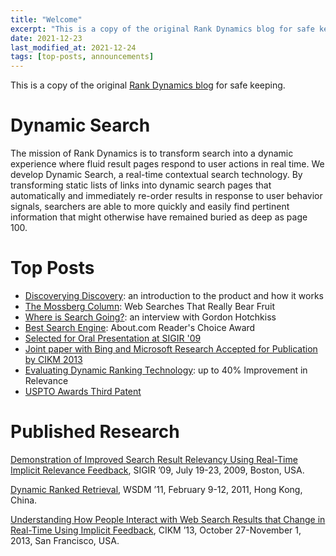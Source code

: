 ```yaml
---
title: "Welcome"
excerpt: "This is a copy of the original Rank Dynamics blog for safe keeping. Open this post to find our mission, links to top posts and published research."
date: 2021-12-23
last_modified_at: 2021-12-24
tags: [top-posts, announcements]
---
```

This is a copy of the original [Rank Dynamics blog](https://blog.rankdynamics.com/) for safe keeping.

# Dynamic Search
The mission of Rank Dynamics is to transform search into a dynamic experience where fluid result pages respond to user actions in real time. We develop Dynamic Search, a real-time contextual search technology. By transforming static lists of links into dynamic search pages that automatically and immediately re-order results in response to user behavior signals, searchers are able to more quickly and easily find pertinent information that might otherwise have remained buried as deep as page 100.

# Top Posts
 - [Discoverying Discovery](/rank-dynamics/discovering-discovery/): an introduction to the product and how it works
 - [The Mossberg Column](/rank-dynamics/googles-searchwiki-surf-canyon-share-the-mossberg-solutions-column): Web Searches That Really Bear Fruit
 - [Where is Search Going?](/rank-dynamics/where-is-search-going-search-engine-land-interview-with-gordon-hotchkiss/): an interview with Gordon Hotchkiss
 - [Best Search Engine](/rank-dynamics/best-search-engine-winner/): About&#46;com Reader's Choice Award
 - [Selected for Oral Presentation at SIGIR '09](/rank-dynamics/selected-for-oral-presentation-at-sigir-09/)
 - [Joint paper with Bing and Microsoft Research Accepted for Publication by CIKM 2013](/rank-dynamics/joint-paper-with-bing-and-microsoft-research-accepted-for-publication-by-cikm-2013/)
 - [Evaluating Dynamic Ranking Technology](/rank-dynamics/evaluating-surf-canyons-technology-part-2/): up to 40% Improvement in Relevance
 - [USPTO Awards Third Patent](/rank-dynamics/uspto-awards-third-patent-to-surf-canyon/)

[comment]: <> (https://stackoverflow.com/a/20885980/852795 for adding comments to markdown)
[comment]: <> (https://github.com/TryGhost/Ghost/issues/9566#issuecomment-723738249 for not auto-hyperlinking URLs)

# Published Research
[Demonstration of Improved Search Result Relevancy Using Real-Time Implicit Relevance Feedback](/assets/papers/SurfCanyonDemonstrationResearchPaper.pdf), SIGIR ’09, July 19-23, 2009, Boston, USA.

[Dynamic Ranked Retrieval](/assets/papers/wsdm11Brandt_etal_11a.pdf), WSDM ’11, February 9-12, 2011, Hong Kong, China.

[Understanding How People Interact with Web Search Results that Change in Real-Time Using Implicit Feedback](/assets/papers/cikm13HowPeopleInteractWithSearch.pdf), CIKM ’13, October 27-November 1, 2013, San Francisco, USA.
